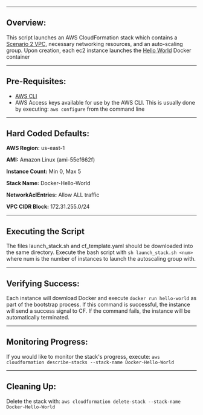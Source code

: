 ---------
Overview:
---------

This script launches an AWS CloudFormation stack which contains a [Scenario 2 VPC](https://docs.aws.amazon.com/AmazonVPC/latest/UserGuide/VPC_Scenario2.html),
necessary networking resources, and an auto-scaling group. Upon creation, each ec2 instance launches the [Hello World](https://hub.docker.com/_/hello-world/) Docker container

---------------
Pre-Requisites:
---------------

- [AWS CLI](https://aws.amazon.com/cli/)
- AWS Access keys available for use by the AWS CLI.  This is usually done by executing: `aws configure` from the command line

--------------------
Hard Coded Defaults:
--------------------

**AWS Region:** us-east-1

**AMI:** Amazon Linux (ami-55ef662f)

**Instance Count:** Min 0, Max 5

**Stack Name:** Docker-Hello-World

**NetworkAclEntries:** Allow ALL traffic

**VPC CIDR Block:** 172.31.255.0/24


--------------------
Executing the Script
--------------------

The files launch_stack.sh and cf_template.yaml should be downloaded into the same directory.  Execute the bash script with `sh launch_stack.sh <num>` where num is the number of instances to launch the autoscaling group with.

------------------
Verifying Success:
------------------

Each instance will download Docker and execute `docker run hello-world` as part of the bootstrap process.  If this command is successful, the instance will send a success signal to CF.  If the command fails, the instance will be automatically terminated.

--------------------
Monitoring Progress:
--------------------

If you would like to monitor the stack's progress, execute: `aws cloudformation describe-stacks --stack-name Docker-Hello-World`

------------
Cleaning Up:
------------

Delete the stack with: `aws cloudformation delete-stack --stack-name Docker-Hello-World`